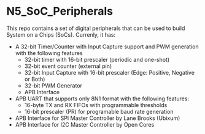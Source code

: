 # N5_SoC_Peripherals
This repo contains a set of digital peripherals that can be used to build System on a Chips (SoCs).
Currenly, it has:
- A 32-bit Timer/Counter with Input Capture support and PWM generation with the following features
  - 32-bit timer with 16-bit prescaler (periodic and one-shot)
  - 32-bit event counter (external pin)
  - 32-bit Input Capture with 16-bit prescaler (Edge: Positive, Negative or Both)
  - 32-bit PWM Generator
  - APB Interface
- APB UART that supports only 8N1 format with the following features:
  - 16-byte TX and RX FIFOs with programmable thresholds
  - 16-bit prescaler (PR) for programable baud rate generation
-  APB Interface for SPI Master Controller by Lane Brooks (Ubixum) 
-  APB Interface for I2C Master Controller by Open Cores
